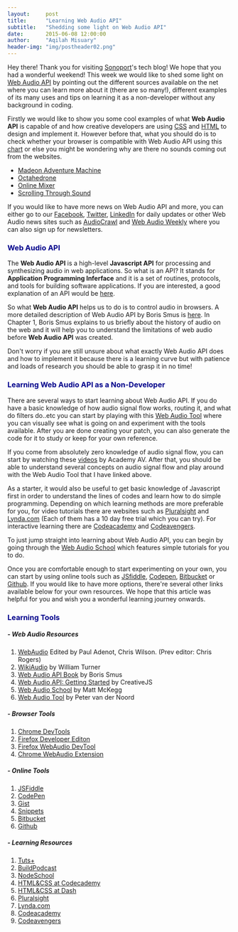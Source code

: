 ```yaml
---
layout:     post
title:      "Learning Web Audio API"
subtitle:   "Shedding some light on Web Audio API"
date:       2015-06-08 12:00:00
author:     "Aqilah Misuary"
header-img: "img/postheader02.png"
---
```


Hey there! Thank you for visiting [Sonoport](http://sonoport.com/)'s tech blog! We hope that you had a wonderful weekend! This week we would like to shed some light on [Web Audio API](http://webaudio.github.io/web-audio-api/) by pointing out the different sources available on the net where you can learn more about it (there are so many!), different examples of its many uses and tips on learning it as a non-developer without any background in coding.

Firstly we would like to show you some cool examples of what **Web Audio API** is capable of and how creative developers are using [CSS](https://developer.mozilla.org/en-US/docs/Web/CSS) and [HTML](https://developer.mozilla.org/en-US/docs/Web/HTML) to design and implement it. However before that, what you should do is to check whether your browser is compatible with Web Audio API using this [chart](http://caniuse.com/#feat=audio-api) or else you might be wondering why are there no sounds coming out from the websites.

- [Madeon Adventure Machine](http://www.madeon.fr/adventuremachine/)
- [Octahedrone](http://zya.github.io/octahedrone/#_=_)
- [Online Mixer](http://kevvv.in/mix/#47p1w)
- [Scrolling Through Sound](http://zya.github.io/scrollsound/)

If you would like to have more news on Web Audio API and more, you can either go to our [Facebook](https://www.facebook.com/sonoport), [Twitter](https://twitter.com/sonoport), [LinkedIn](https://www.linkedin.com/company/sonoport-asia-pte-ltd) for daily updates or other Web Audio news sites such as [AudioCrawl](http://audiocrawl.co/) and [Web Audio Weekly](http://blog.chrislowis.co.uk/waw.html) where you can also sign up for newsletters.

### <span style="color:darkblue">Web Audio API</span>

The **Web Audio API** is a high-level **Javascript API** for processing and synthesizing audio in web applications. So what is an API? It stands for **Application Programming Inferface** and it is a set of routines, protocols, and tools for building software applications. If you are interested, a good explanation of an API would be [here](http://www.makeuseof.com/tag/api-good-technology-explained/). 

So what **Web Audio API** helps us to do is to control audio in browsers. A more detailed description of Web Audio API by Boris Smus is [here](http://www.html5rocks.com/en/tutorials/webaudio/intro/). In Chapter 1, Boris Smus explains to us briefly about the history of audio on the web and it will help you to understand the limitations of web audio before **Web Audio API** was created.

Don't worry if you are still unsure about what exactly Web Audio API does and how to implement it because there is a learning curve but with patience and loads of research you should be able to grasp it in no time!

### <span style="color:darkblue">Learning Web Audio API as a Non-Developer</span>

There are several ways to start learning about Web Audio API. If you do have a basic knowledge of how audio signal flow works, routing it, and what do filters do..etc you can start by playing with this [Web Audio Tool](http://www.webaudiotool.com/) where you can visually see what is going on and experiment with the tools available. After you are done creating your patch, you can also generate the code for it to study or keep for your own reference.

If you come from absolutely zero knowledge of audio signal flow, you can start by watching these [videos](https://www.youtube.com/watch?v=w-v75Mgh9dA&list=PLRwSxn6RVkVIM9443VFgYHNkYuqbmEakk) by Academy AV. After that, you should be able to understand several concepts on audio signal flow and play around with the Web Audio Tool that I have linked above.

As a starter, it would also be useful to get basic knowledge of Javascript first in order to understand the lines of codes and learn how to do simple programming. Depending on which learning methods are more preferable for you, for video tutorials there are websites such as [Pluralsight](http://www.pluralsight.com/) and [Lynda.com](http://www.lynda.com/default.aspx) (Each of them has a 10 day free trial which you can try). For interactive learning there are [Codeacademy](http://www.codecademy.com/) and [Codeavengers](http://www.codeavengers.com/).

To just jump straight into learning about Web Audio API, you can begin by going through the [Web Audio School](http://mmckegg.github.io/web-audio-school/) which features simple tutorials for you to do. 

Once you are comfortable enough to start experimenting on your own, you can start by using online tools such as [JSfiddle](http://jsfiddle.net/), [Codepen](Codepen.io), [Bitbucket](https://bitbucket.org/) or [Github](https://github.com/). If you would like to have more options, there're several other links available below for your own resources. We hope that this article was helpful for you and wish you a wonderful learning journey onwards.

### <span style="color:darkblue">Learning Tools</span>

##### - Web Audio Resources

1. [WebAudio](http://webaudio.github.io/web-audio-api/) Edited by Paul Adenot, Chris Wilson. (Prev editor: Chris Rogers)
2. [WikiAudio](http://en.wikiaudio.org/Main_Page) by William Turner
3. [Web Audio API Book](http://www.html5rocks.com/en/tutorials/webaudio/intro/) by Boris Smus
4. [Web Audio API: Getting Started](http://creativejs.com/resources/web-audio-api-getting-started/) by CreativeJS
5. [Web Audio School](http://mmckegg.github.io/web-audio-school/) by Matt McKegg
6. [Web Audio Tool](http://www.webaudiotool.com/) by Peter van der Noord

##### - Browser Tools

1. [Chrome DevTools](https://developer.chrome.com/devtools)
2. [Firefox Developer Editon](https://www.mozilla.org/en-US/firefox/developer/)
3. [Firefox WebAudio DevTool](https://developer.mozilla.org/en/docs/Tools/Web_Audio_Editor)
4. [Chrome WebAudio Extension](https://github.com/spite/WebAudioExtension/)

##### - Online Tools

1. [JSFiddle](http://jsfiddle.net/)
2. [CodePen](http://codepen.io/)
3. [Gist](https://gist.github.com/)
4. [Snippets](https://bitbucket.org/snippets)
5. [Bitbucket](https://bitbucket.org/)
6. [Github](https://github.com/)

##### - Learning Resources

1. [Tuts+](http://code.tutsplus.com/categories/web-development)
2. [BuildPodcast](http://build-podcast.com/)
3. [NodeSchool](http://nodeschool.io/)
4. [HTML&CSS at Codecademy](http://www.codecademy.com/tracks/web)
5. [HTML&CSS at Dash](https://dash.generalassemb.ly/)
6. [Pluralsight](http://www.pluralsight.com/)
7. [Lynda.com](http://www.lynda.com/default.aspx)
8. [Codeacademy](http://www.codecademy.com/)
9. [Codeavengers](http://www.codeavengers.com/)


